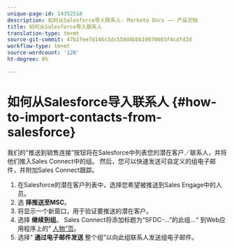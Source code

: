 ```yaml
---
unique-page-id: 14352518
description: 如何从Salesforce导入联系人- Marketo Docs —— 产品文档
title: 如何从Salesforce导入联系人
translation-type: tm+mt
source-git-commit: 47b2fee7d146c3dc558d4bbb10070683f4cdfd3d
workflow-type: tm+mt
source-wordcount: '128'
ht-degree: 0%

---
```



# 如何从Salesforce导入联系人 {#how-to-import-contacts-from-salesforce}

我们的“推送到销售连接”按钮将在Salesforce中列表您的潜在客户／联系人，并将他们推入Sales Connect中的组。 然后，您可以快速发送可自定义的组电子邮件，并附加Sales Connect跟踪。

1. 在Salesforce的潜在客户列表中，选择您希望被推送到Sales Engage中的人员。
1. 选 **择推送至MSC**。
1. 将显示一个新窗口，用于验证要推送的潜在客户。
1. 选择 **继续到组**。 Sales Connect将添加标题为“SFDC-...”的此组...*“* 到Web应用程序上的“ [人物”页](http://toutapp.com/)。
1. 选择“ **通过电子邮件发送** 整个组”以向此组联系人发送组电子邮件。


